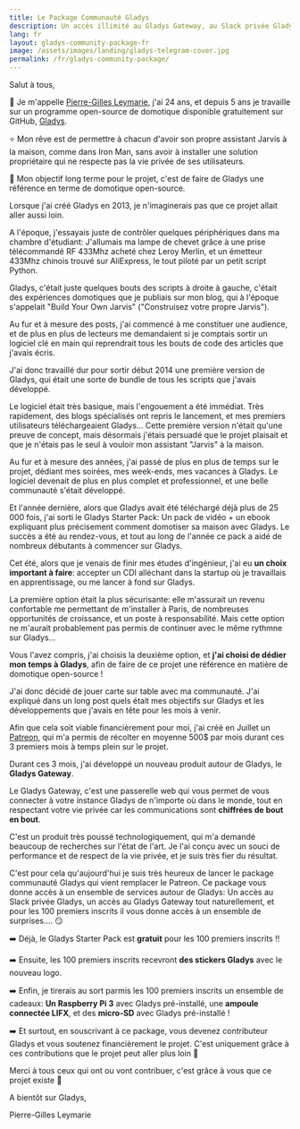 ```yaml
---
title: Le Package Communauté Gladys
description: Un accès illimité au Gladys Gateway, au Slack privée Gladys et la meilleure façon de soutenir le projet
lang: fr
layout: gladys-community-package-fr
image: /assets/images/landing/gladys-telegram-cover.jpg
permalink: /fr/gladys-community-package/
---
```


Salut à tous,

👋 Je m'appelle [Pierre-Gilles Leymarie](), j'ai 24 ans, et depuis 5 ans je travaille sur un programme open-source de domotique disponible gratuitement sur GitHub, [Gladys]().

⭐️ Mon rêve est de permettre à chacun d'avoir son propre assistant Jarvis à la maison, comme dans Iron Man, sans avoir à installer une solution propriétaire qui ne respecte pas la vie privée de ses utilisateurs. 

🚀 Mon objectif long terme pour le projet, c'est de faire de Gladys une référence en terme de domotique open-source.

Lorsque j'ai créé Gladys en 2013, je n'imaginerais pas que ce projet allait aller aussi loin.

A l'époque, j'essayais juste de contrôler quelques périphériques dans ma chambre d'étudiant: J'allumais ma lampe de chevet grâce à une prise télécommandé RF 433Mhz acheté chez Leroy Merlin, et un émetteur 433Mhz chinois trouvé sur AliExpress, le tout piloté par un petit script Python. 

Gladys, c'était juste quelques bouts des scripts à droite à gauche, c'était des expériences domotiques que je publiais sur mon blog, qui à l'époque s'appelait "Build Your Own Jarvis" ("Construisez votre propre Jarvis").

Au fur et à mesure des posts, j'ai commencé à me constituer une audience, et de plus en plus de lecteurs me demandaient si je comptais sortir un logiciel clé en main qui reprendrait tous les bouts de code des articles que j'avais écris.

J'ai donc travaillé dur pour sortir début 2014 une première version de Gladys, qui était une sorte de bundle de tous les scripts que j'avais développé.

Le logiciel était très basique, mais l'engouement a été immédiat. Très rapidement, des blogs spécialisés ont repris le lancement, et mes premiers utilisateurs téléchargeaient Gladys... Cette première version n'était qu'une preuve de concept, mais désormais j'étais persuadé que le projet plaisait et que je n'étais pas le seul à vouloir mon assistant "Jarvis" à la maison.

Au fur et à mesure des années, j'ai passé de plus en plus de temps sur le projet, dédiant mes soirées, mes week-ends, mes vacances à Gladys. Le logiciel devenait de plus en plus complet et professionnel, et une belle communauté s'était développé.

Et l'année dernière, alors que Gladys avait été téléchargé déjà plus de 25 000 fois, j'ai sorti le Gladys Starter Pack: Un pack de vidéo + un ebook expliquant plus précisement comment domotiser sa maison avec Gladys. Le succès a été au rendez-vous, et tout au long de l'année ce pack a aidé de nombreux débutants à commencer sur Gladys.

Cet été, alors que je venais de finir mes études d'ingénieur, j'ai eu **un choix important à faire**: accepter un CDI alléchant dans la startup où je travaillais en apprentissage, ou me lancer à fond sur Gladys. 

La première option était la plus sécurisante: elle m'assurait un revenu confortable me permettant de m'installer à Paris, de nombreuses opportunités de croissance, et un poste à responsabilité. Mais cette option ne m'aurait probablement pas permis de continuer avec le même rythmne sur Gladys...

Vous l'avez compris, j'ai choisis la deuxième option, et **j'ai choisi de dédier mon temps à Gladys**, afin de faire de ce projet une référence en matière de domotique open-source !

J'ai donc décidé de jouer carte sur table avec ma communauté. J'ai expliqué dans un long post quels était mes objectifs sur Gladys et les développements que j'avais en tête pour les mois à venir.

Afin que cela soit viable financièrement pour moi, j'ai créé en Juillet un [Patreon](https://www.patreon.com/gladysproject/overview), qui m'a permis de récolter en moyenne 500$ par mois durant ces 3 premiers mois à temps plein sur le projet.

Durant ces 3 mois, j'ai développé un nouveau produit autour de Gladys, le **Gladys Gateway**. 

Le Gladys Gateway, c'est une passerelle web qui vous permet de vous connecter à votre instance Gladys de n'importe où dans le monde, tout en respectant votre vie privée car les communications sont **chiffrées de bout en bout**.

C'est un produit très poussé technologiquement, qui m'a demandé beaucoup de recherches sur l'état de l'art. Je l'ai conçu avec un souci de performance et de respect de la vie privée, et je suis très fier du résultat.

C'est pour cela qu'aujourd'hui je suis très heureux de lancer le package communauté Gladys qui vient remplacer le Patreon. Ce package vous donne accès à un ensemble de services autour de Gladys: Un accès au Slack privée Gladys, un accès au Gladys Gateway tout naturellement, et pour les 100 premiers inscrits il vous donne accès à un ensemble de surprises.... 😏

➡️ Déjà, le Gladys Starter Pack est **gratuit** pour les 100 premiers inscrits !!

➡️ Ensuite, les 100 premiers inscrits recevront **des stickers Gladys** avec le nouveau logo.

➡️ Enfin, je tirerais au sort parmis les 100 premiers inscrits un ensemble de cadeaux: **Un Raspberry Pi 3** avec Gladys pré-installé, une **ampoule connectée LIFX**, et des **micro-SD** avec Gladys pré-installé !

➡️ Et surtout, en souscrivant à ce package, vous devenez contributeur Gladys et vous soutenez financièrement le projet. C'est uniquement grâce à ces contributions que le projet peut aller plus loin 🚀

Merci à tous ceux qui ont ou vont contribuer, c'est grâce à vous que ce projet existe 🙏

A bientôt sur Gladys,

Pierre-Gilles Leymarie
